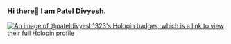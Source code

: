 ### Hi there👋 I am Patel Divyesh.
[![An image of @pateldivyesh1323's Holopin badges, which is a link to view their full Holopin profile](https://holopin.me/pateldivyesh1323)](https://holopin.io/@pateldivyesh1323)

<!--
**pateldivyesh1323/pateldivyesh1323** is a ✨ _special_ ✨ repository because its `README.md` (this file) appears on your GitHub profile.

Here are some ideas to get you started:

- 🔭 I’m currently working on ...
- 🌱 I’m currently learning ...
- 👯 I’m looking to collaborate on ...
- 🤔 I’m looking for help with ...
- 💬 Ask me about ...
- 📫 How to reach me: ...
- 😄 Pronouns: ...
- ⚡ Fun fact: ...
-->
